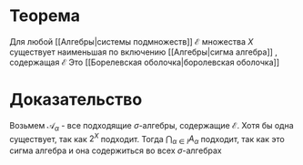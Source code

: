 # Теорема
Для любой [[Алгебры|системы подмножеств]] $\mathcal{E}$ множества $X$ существует наименьшая по включению [[Алгебры|сигма алгебра]] , содержащая $\mathcal{E}$ 
Это [[Борелевская оболочка|боролевская оболочка]] 
# Доказательство
Возьмем $\mathcal{A}_\alpha$ -  все подходящие $\sigma$-алгебры, содержащие $\mathcal{E}$. Хотя бы одна существует, так как $2^X$ подходит. Тогда $\bigcap_{\alpha \in I} A_\alpha$ подходит, так как это сигма алгебра и она содержиться во всех $\sigma$-алгебрах